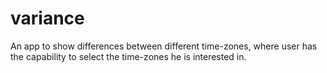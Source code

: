 # variance
An app to show differences between different time-zones, where user has the capability to select the time-zones he is interested in.
